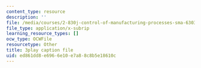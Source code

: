 ```yaml
---
content_type: resource
description: ''
file: /media/courses/2-830j-control-of-manufacturing-processes-sma-6303-spring-2008/ed861dd8e6966e10e7a88c8b5e18610c_aHuYrIHveJo.srt
file_type: application/x-subrip
learning_resource_types: []
ocw_type: OCWFile
resourcetype: Other
title: 3play caption file
uid: ed861dd8-e696-6e10-e7a8-8c8b5e18610c
---
```

